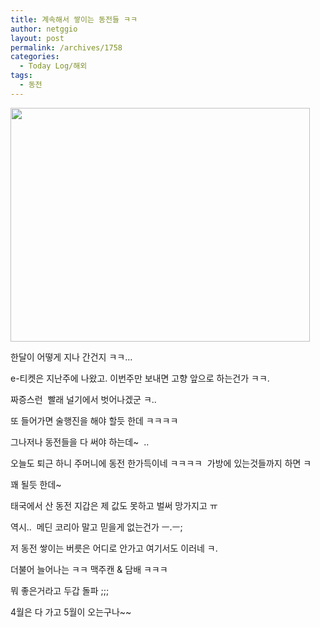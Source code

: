 ```yaml
---
title: 계속해서 쌓이는 동전들 ㅋㅋ
author: netggio
layout: post
permalink: /archives/1758
categories:
  - Today Log/해외
tags:
  - 동전
---
```

<IMG style="MARGIN-TOP: 0px; WIDTH: 479px; HEIGHT: 374px" alt="" onerror="if (this.src != '/skin/admin/whitedream/image/spacer.gif') { this.src='/skin/admin/whitedream/image/spacer.gif' }" src="http://blog.netggio.pe.kr/attach/1/1218038871.jpg?randseed=0.7662150800300387" width=120 height=90>  
  
한달이 어떻게 지나 간건지 ㅋㅋ&#8230;  
  
e-티켓은 지난주에 나왔고. 이번주만 보내면 고향 앞으로 하는건가 ㅋㅋ.  
  
짜증스런&nbsp; 빨래 널기에서 벗어나겠군 ㅋ..  
  
또 들어가면 술행진을 해야 할듯 한데 ㅋㅋㅋㅋ  
  
그나저나 동전들을 다 써야 하는데~&nbsp; ..  
  
오늘도 퇴근 하니 주머니에 동전 한가득이네 ㅋㅋㅋㅋ&nbsp; 가방에 있는것들까지 하면 ㅋ  
  
꽤 될듯 한데~&nbsp;   
  
태국에서 산 동전 지갑은 제 값도 못하고 벌써 망가지고 ㅠ  
  
역시..&nbsp; 메딘 코리아 말고 믿을게 없는건가 ㅡ.ㅡ;  
  
저 동전 쌓이는 버릇은 어디로 안가고 여기서도 이러네 ㅋ.  
  
더불어 늘어나는 ㅋㅋ 맥주캔 & 담배 ㅋㅋㅋ  
  
뭐 좋은거라고 두갑 돌파 ;;;  
  
4월은 다 가고 5월이 오는구나~~&nbsp;